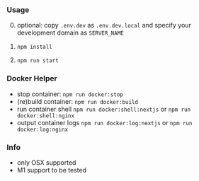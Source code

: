 ### Usage
0. optional: copy `.env.dev` as `.env.dev.local` and specify your development domain as `SERVER_NAME`

1. `npm install`
2. `npm run start`

### Docker Helper
- stop container: `npm run docker:stop`
- (re)build container: `npm run docker:build`
- run container shell `npm run docker:shell:nextjs` or `npm run docker:shell:nginx`
- output container logs `npm run docker:log:nextjs` or `npm run docker:log:nginx`

### Info
- only OSX supported
- M1 support to be tested